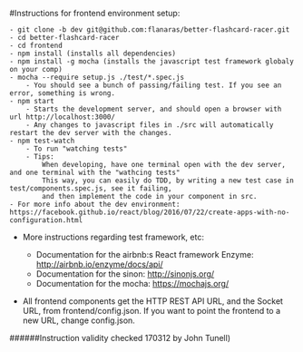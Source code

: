 #Instructions for frontend environment setup:
    
    - git clone -b dev git@github.com:flanaras/better-flashcard-racer.git
    - cd better-flashcard-racer
    - cd frontend
    - npm install (installs all dependencies)
    - npm install -g mocha (installs the javascript test framework globaly on your comp)
    - mocha --require setup.js ./test/*.spec.js
        - You should see a bunch of passing/failing test. If you see an error, something is wrong.
    - npm start
        - Starts the development server, and should open a browser with url http://localhost:3000/
        - Any changes to javascript files in ./src will automatically restart the dev server with the changes.
    - npm test-watch
        - To run "watching tests"
        - Tips:
            When developing, have one terminal open with the dev server, and one terminal with the "wathcing tests"
            This way, you can easily do TDD, by writing a new test case in test/components.spec.js, see it failing,
            and then implement the code in your component in src.
    - For more info about the dev environment: https://facebook.github.io/react/blog/2016/07/22/create-apps-with-no-configuration.html 
    

- More instructions regarding test framework, etc:
    - Documentation for the airbnb:s React framework Enzyme: http://airbnb.io/enzyme/docs/api/
    - Documentation for the sinon: http://sinonjs.org/
    - Documentation for the mocha: https://mochajs.org/

- All frontend components get the HTTP REST API URL, and the Socket URL, from frontend/config.json. If you want to point the frontend to a new URL, change config.json.
    
    
######Instruction validity checked 170312 by John Tunell)

